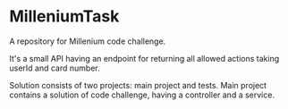 # MilleniumTask
A repository for Millenium code challenge.

It's a small API having an endpoint for returning all allowed actions taking userId and card number.

Solution consists of two projects: main project and tests.
Main project contains a solution of code challenge, having a controller and a service. 
